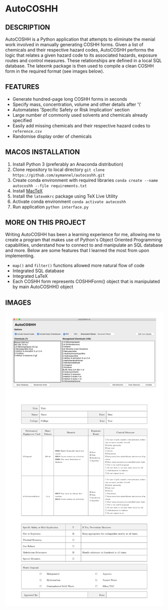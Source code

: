 # AutoCOSHH

## DESCRIPTION
AutoCOSHH is a Python application that attempts to eliminate the menial work involved in manually generating COSHH forms. Given a list of chemicals and their respective hazard codes, AutoCOSHH performs the logic that relates a given hazard code to its associated hazards, exposure routes and control measures. These relationships are defined in a local SQL database. The latexmk package is then used to compile a clean COSHH form in the required format (see images below).


## FEATURES

* Generate hundred-page long COSHH forms in seconds
* Specify mass, concentration, volume and other details after '\\'
* Automatates 'Specific Safety or Risk Implication' section
* Large number of commonly used solvents and chemicals already specified
* Easily add missing chemicals and their respective hazard codes to `reference.csv`
* Randomise display order of chemicals


## MACOS INSTALLATION

1. Install Python 3 (preferably an Anaconda distribution)
2. Clone repository to local directory `git clone https://github.com/aymannel/autocoshh.git`
3. Create conda environment with required libraries `conda create --name autocoshh --file requirements.txt`
4. Install [MacTeX](https://tug.org/mactex/)
5. Install the `latexmkrc` package using TeX Live Utility
6. Activate conda environment `conda activate autocoshh`
7. Run application `python interface.py`

## MORE ON THIS PROJECT
Writing AutoCOSHH has been a learning experience for me, allowing me to create a program that makes use of Python's Object Oriented Programming capabilities, understand how to connect to and manipulate an SQL database and more. Below are some features that I learned the most from upon implementing.

* `map()` and `filter()` functions allowed more natural flow of code
* Integrated SQL database
* Integrated LaTeX
* Each COSHH form represents COSHHForm() object that is manipulated by main AutoCOSHH() object


## IMAGES

![projectimage](img/autocoshh.png?raw=true)
![projectimage](img/form.png?raw=true)
